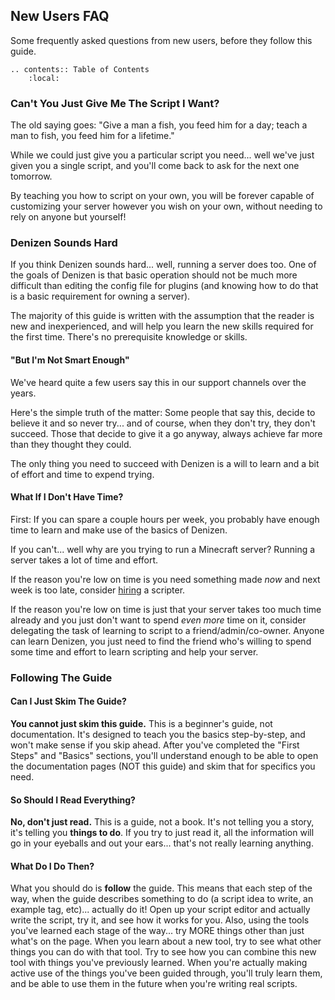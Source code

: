 New Users FAQ
-------------

Some frequently asked questions from new users, before they follow this guide.

```eval_rst
.. contents:: Table of Contents
    :local:
```

### Can't You Just Give Me The Script I Want?

The old saying goes: "Give a man a fish, you feed him for a day; teach a man to fish, you feed him for a lifetime."

While we could just give you a particular script you need... well we've just given you a single script, and you'll come back to ask for the next one tomorrow.

By teaching you how to script on your own, you will be forever capable of customizing your server however you wish on your own, without needing to rely on anyone but yourself!

### Denizen Sounds Hard

If you think Denizen sounds hard... well, running a server does too. One of the goals of Denizen is that basic operation should not be much more difficult than editing the config file for plugins <span class="parens">(and knowing how to do that is a basic requirement for owning a server)</span>.

The majority of this guide is written with the assumption that the reader is new and inexperienced, and will help you learn the new skills required for the first time. There's no prerequisite knowledge or skills.

#### "But I'm Not Smart Enough"

We've heard quite a few users say this in our support channels over the years.

Here's the simple truth of the matter: Some people that say this, decide to believe it and so never try... and of course, when they don't try, they don't succeed. Those that decide to give it a go anyway, always achieve far more than they thought they could.

The only thing you need to succeed with Denizen is a will to learn and a bit of effort and time to expend trying.

#### What If I Don't Have Time?

First: If you can spare a couple hours per week, you probably have enough time to learn and make use of the basics of Denizen.

If you can't... well why are you trying to run a Minecraft server? Running a server takes a lot of time and effort.

If the reason you're low on time is you need something made *now* and next week is too late, consider [hiring](https://forum.denizenscript.com/viewtopic.php?f=14&t=156) a scripter.

If the reason you're low on time is just that your server takes too much time already and you just don't want to spend *even more* time on it, consider delegating the task of learning to script to a friend/admin/co-owner. Anyone can learn Denizen, you just need to find the friend who's willing to spend some time and effort to learn scripting and help your server.

### Following The Guide

#### Can I Just Skim The Guide?

**You cannot just skim this guide.** This is a beginner's guide, not documentation. It's designed to teach you the basics step-by-step, and won't make sense if you skip ahead. After you've completed the "First Steps" and "Basics" sections, you'll understand enough to be able to open the documentation pages (NOT this guide) and skim that for specifics you need.

#### So Should I Read Everything?

**No, don't just read.** This is a guide, not a book. It's not telling you a story, it's telling you **things to do**. If you try to just read it, all the information will go in your eyeballs and out your ears... that's not really learning anything.

#### What Do I Do Then?

What you should do is **follow** the guide. This means that each step of the way, when the guide describes something to do <span class="parens">(a script idea to write, an example tag, etc)</span>... actually do it! Open up your script editor and actually write the script, try it, and see how it works for you. Also, using the tools you've learned each stage of the way... try MORE things other than just what's on the page. When you learn about a new tool, try to see what other things you can do with that tool. Try to see how you can combine this new tool with things you've previously learned. When you're actually making active use of the things you've been guided through, you'll truly learn them, and be able to use them in the future when you're writing real scripts.
